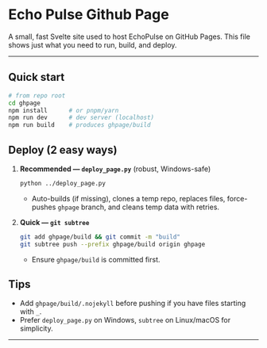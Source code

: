 # Echo Pulse Github Page

A small, fast Svelte site used to host EchoPulse on GitHub Pages. This file shows just what you need to run, build, and deploy.

---

## Quick start

```bash
# from repo root
cd ghpage
npm install      # or pnpm/yarn
npm run dev      # dev server (localhost)
npm run build    # produces ghpage/build
```

## Deploy (2 easy ways)

1. **Recommended — `deploy_page.py`** (robust, Windows-safe)

   ```bash
   python ../deploy_page.py
   ```

   * Auto-builds (if missing), clones a temp repo, replaces files, force-pushes `ghpage` branch, and cleans temp data with retries.

2. **Quick — `git subtree`**

   ```bash
   git add ghpage/build && git commit -m "build"
   git subtree push --prefix ghpage/build origin ghpage
   ```

   * Ensure `ghpage/build` is committed first.


## Tips

* Add `ghpage/build/.nojekyll` before pushing if you have files starting with `_`.
* Prefer `deploy_page.py` on Windows, `subtree` on Linux/macOS for simplicity.

---

